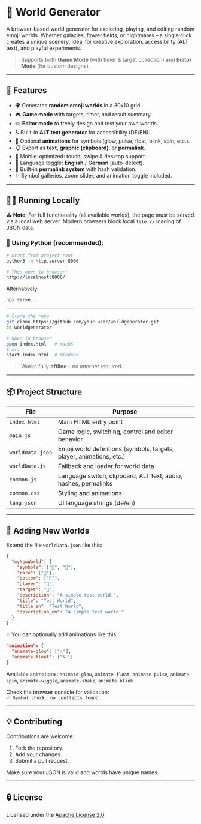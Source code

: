 
# 🌌 World Generator

A browser-based world generator for exploring, playing, and editing random emoji worlds. Whether galaxies, flower fields, or nightmares – a single click creates a unique scenery. Ideal for creative exploration, accessibility (ALT text), and playful experiments.

> Supports both **Game Mode** (with timer & target collection) and **Editor Mode** (for custom designs).

---

## 🚀 Features

- 🌍 Generates **random emoji worlds** in a 30x10 grid.
- 🎮 **Game mode** with targets, timer, and result summary.
- ✏️ **Editor mode** to freely design and test your own worlds.
- ♿ Built-in **ALT text generator** for accessibility (DE/EN).
- 🎨 Optional **animations** for symbols (glow, pulse, float, blink, spin, etc.).
- 📋 Export as **text**, **graphic (clipboard)**, or **permalink**.
- 📱 Mobile-optimized: touch, swipe & desktop support.
- 🔀 Language toggle: **English** / **German** (auto-detect).
- 🔄 Built-in **permalink system** with hash validation.
- ✨ Symbol galleries, zoom slider, and animation toggle included.

---

## 🧑‍💻 Running Locally

⚠️ **Note**: For full functionality (all available worlds), the page must be served via a local web server. Modern browsers block local `file://` loading of JSON data.

### 🔧 Using Python (recommended):
```bash
# Start from project root
python3 -m http.server 8000

# Then open in browser:
http://localhost:8000/
```

Alternatively:
```bash
npx serve .
```

---


```bash
# Clone the repo
git clone https://github.com/your-user/worldgenerator.git
cd worldgenerator

# Open in browser
open index.html   # macOS
# or:
start index.html  # Windows
```

> Works fully **offline** – no internet required.

---

## 📦 Project Structure

| File              | Purpose                                                             |
|------------------|---------------------------------------------------------------------|
| `index.html`     | Main HTML entry point                                               |
| `main.js`        | Game logic, switching, control and editor behavior                  |
| `worldData.json` | Emoji world definitions (symbols, targets, player, animations, etc.)|
| `worldData.js`   | Fallback and loader for world data                                  |
| `common.js`      | Language switch, clipboard, ALT text, audio, hashes, permalinks     |
| `common.css`     | Styling and animations                                              |
| `lang.json`      | UI language strings (de/en)                                         |

---

## 🌱 Adding New Worlds

Extend the file `worldData.json` like this:

```json
{
  "myNewWorld": {
    "symbols": ["🍎", "🍌"],
    "rare": ["🍇"],
    "bottom": ["🌿"],
    "player": "🚶",
    "target": "🎯",
    "description": "A simple test world.",
    "title": "Test World",
    "title_en": "Test World",
    "description_en": "A simple test world."
  }
}
```


💡 You can optionally add animations like this:

```json
"animation": {
  "animate-glow": ["⭐️"],
  "animate-float": ["🪐"]
}
```

Available animations: `animate-glow`, `animate-float`, `animate-pulse`, `animate-spin`, `animate-wiggle`, `animate-shake`, `animate-blink`


Check the browser console for validation:  
`✅ Symbol check: no conflicts found.`

---

## 💡 Contributing

Contributions are welcome:

1. Fork the repository.
2. Add your changes.
3. Submit a pull request.

Make sure your JSON is valid and worlds have unique names.

---

## 🔒 License

Licensed under the [Apache License 2.0](LICENSE).
